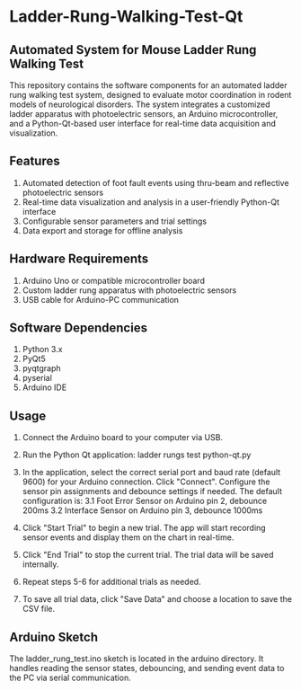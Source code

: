 # Ladder-Rung-Walking-Test-Qt
## Automated System for Mouse Ladder Rung Walking Test

This repository contains the software components for an automated ladder rung walking test system, designed to evaluate motor coordination in rodent models of neurological disorders. The system integrates a customized ladder apparatus with photoelectric sensors, an Arduino microcontroller, and a Python-Qt-based user interface for real-time data acquisition and visualization.

## Features
1. Automated detection of foot fault events using thru-beam and reflective photoelectric sensors
2. Real-time data visualization and analysis in a user-friendly Python-Qt interface
3. Configurable sensor parameters and trial settings
4. Data export and storage for offline analysis

## Hardware Requirements
1. Arduino Uno or compatible microcontroller board
2. Custom ladder rung apparatus with photoelectric sensors
3. USB cable for Arduino-PC communication

## Software Dependencies
1. Python 3.x
2. PyQt5
3. pyqtgraph
4. pyserial
5. Arduino IDE

## Usage

1. Connect the Arduino board to your computer via USB.
2. Run the Python Qt application: ladder rungs test python-qt.py
3. In the application, select the correct serial port and baud rate (default 9600) for your Arduino connection. Click "Connect".
Configure the sensor pin assignments and debounce settings if needed. The default configuration is:
3.1 Foot Error Sensor on Arduino pin 2, debounce 200ms
3.2 Interface Sensor on Arduino pin 3, debounce 1000ms


5. Click "Start Trial" to begin a new trial. The app will start recording sensor events and display them on the chart in real-time.
6. Click "End Trial" to stop the current trial. The trial data will be saved internally.
7. Repeat steps 5-6 for additional trials as needed.
8. To save all trial data, click "Save Data" and choose a location to save the CSV file.

## Arduino Sketch
The ladder_rung_test.ino sketch is located in the arduino directory. It handles reading the sensor states, debouncing, and sending event data to the PC via serial communication.
